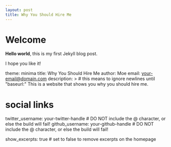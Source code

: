 ```yaml
---
layout: post
title: Why You Should Hire Me
---
```


# Welcome

**Hello world**, this is my first Jekyll blog post.

I hope you like it!

theme: minima
title: Why You Should Hire Me
author: Moe
email: your-email@domain.com
description: > # this means to ignore newlines until "baseurl:"
  This is a website that shows you why you should hire me.

# social links
twitter_username: your-twitter-handle # DO NOT include the @ character, or else the build will fail!
github_username:  your-github-handle # DO NOT include the @ character, or else the build will fail!

show_excerpts: true # set to false to remove excerpts on the homepage 
